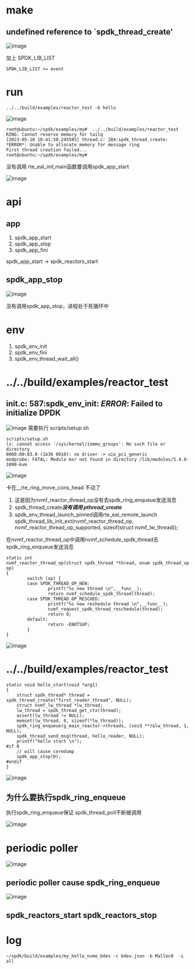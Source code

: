 # make

## undefined reference to `spdk_thread_create'
![image](pic/make.png)

加上 SPDK_LIB_LIST

```
SPDK_LIB_LIST += event
```

# run

```
../../build/examples/reactor_test -b hello
```

![image](pic/hello.png)

```
root@ubuntu:~/spdk/examples/my#  ../../build/examples/reactor_test 
RING: Cannot reserve memory for tailq
[2023-05-10 10:41:50.245585] thread.c: 284:spdk_thread_create: *ERROR*: Unable to allocate memory for message ring
First thread creation failed...
root@ubuntu:~/spdk/examples/my#
```

没有调用 rte_eal_init,main函数要调用spdk_app_start



![image](pic/init.png)

# api

## app
1) spdk_app_start   
2) spdk_app_stop
3) spdk_app_fini

spdk_app_start -> spdk_reactors_start

## spdk_app_stop


![image](pic/stop.png)

没有调用spdk_app_stop，进程处于死循环中


# env

1) spdk_env_init  
2) spdk_env_fini
3) spdk_env_thread_wait_all()   

#  ../../build/examples/reactor_test

##  init.c: 587:spdk_env_init: *ERROR*: Failed to initialize DPDK


![image](pic/dpdk.png)
需要执行 scripts/setup.sh
```
scripts/setup.sh
ls: cannot access '/sys/kernel/iommu_groups': No such file or directory
0000:00:03.0 (1b36 0010): no driver -> uio_pci_generic
modprobe: FATAL: Module msr not found in directory /lib/modules/5.4.0-1090-kvm
```
![image](pic/ring.png)

卡在__rte_ring_move_cons_head 不动了   

1) 这是因为nvmf_reactor_thread_op没有去spdk_ring_enqueue发送消息   
2) spdk_thread_create***没有调用 pthread_create***   
3) spdk_env_thread_launch_pinned调用rte_eal_remote_launch   
spdk_thread_lib_init_ext(nvmf_reactor_thread_op, nvmf_reactor_thread_op_supported,
                                 sizeof(struct nvmf_lw_thread));   
	

在nvmf_reactor_thread_op中调用nvmf_schedule_spdk_thread去 spdk_ring_enqueue发送消息   
	
```
static int
nvmf_reactor_thread_op(struct spdk_thread *thread, enum spdk_thread_op op)
{
        switch (op) {
        case SPDK_THREAD_OP_NEW:
                printf("%s new thread \n",__func__);
                return nvmf_schedule_spdk_thread(thread);
        case SPDK_THREAD_OP_RESCHED:
                printf("%s new reshedule thread \n",__func__);
                nvmf_request_spdk_thread_reschedule(thread);
                return 0;
        default:
                return -ENOTSUP;
        }
}
```

![image](pic/enqueue.png)


#    ../../build/examples/reactor_test 



```
static void hello_start(void *arg1)
{
    struct spdk_thread* thread = spdk_thread_create("first_reader_thread", NULL);
    struct nvmf_lw_thread *lw_thread;
    lw_thread = spdk_thread_get_ctx(thread);
    assert(lw_thread != NULL);
    memset(lw_thread, 0, sizeof(*lw_thread));
    spdk_ring_enqueue(g_main_reactor->threads, (void **)&lw_thread, 1, NULL);
    spdk_thread_send_msg(thread, hello_reader, NULL);
    printf("hello start \n");
#if 0
    // will cause coredump
    spdk_app_stop(0);
#endif
}
```

![image](pic/test2.png)

##  为什么要执行spdk_ring_enqueue

 执行spdk_ring_enqueue保证  spdk_thread_poll不断被调用
 
 ![image](pic/enqueue2.png)

# periodic poller

![image](pic/poller.png)

##  periodic poller cause  spdk_ring_enqueue 

![image](pic/period.png)

## spdk_reactors_start   spdk_reactors_stop


# log

```
~/spdk/build/examples/my_hello_nvme_bdev -c bdev.json -b Malloc0  -L all
```
